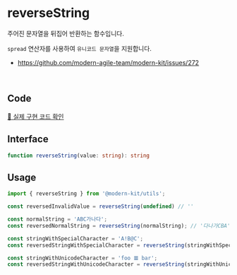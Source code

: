 # reverseString

주어진 문자열을 뒤집어 반환하는 함수입니다.

`spread` 연산자를 사용하여 `유니코드 문자열`을 지원합니다.
- https://github.com/modern-agile-team/modern-kit/issues/272

<br />

## Code
[🔗 실제 구현 코드 확인](https://github.com/modern-agile-team/modern-kit/blob/main/packages/utils/src/string/reverseString/index.ts)

## Interface
```ts title="typescript"
function reverseString(value: string): string
```

## Usage
```ts title="typescript"
import { reverseString } from '@modern-kit/utils';

const reversedInvalidValue = reverseString(undefined) // ''

const normalString = 'ABC가나다';
const reversedNormalString = reverseString(normalString); // '다나가CBA'

const stringWithSpecialCharacter = 'A!B@C';
const reversedStringWithSpecialCharacter = reverseString(stringWithSpecialCharacter); // 'C@B!A'

const stringWithUnicodeCharacter = 'foo 𝌆 bar';
const reversedStringWithUnicodeCharacter = reverseString(stringWithUnicodeCharacter) // 'rab 𝌆 oof'
```